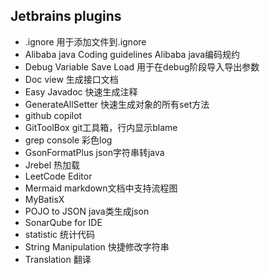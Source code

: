 
## Jetbrains plugins
- .ignore
用于添加文件到.ignore
- Alibaba java Coding guidelines
Alibaba java编码规约
- Debug Variable Save Load
用于在debug阶段导入导出参数
- Doc view
生成接口文档
- Easy Javadoc
快速生成注释
- GenerateAllSetter
快速生成对象的所有set方法
- github copilot
- GitToolBox
git工具箱，行内显示blame
- grep console
彩色log
- GsonFormatPlus
json字符串转java
- Jrebel
热加载
- LeetCode Editor
- Mermaid
markdown文档中支持流程图
- MyBatisX
- POJO to JSON
java类生成json
- SonarQube for IDE
- statistic
统计代码
- String Manipulation
快捷修改字符串
- Translation
翻译